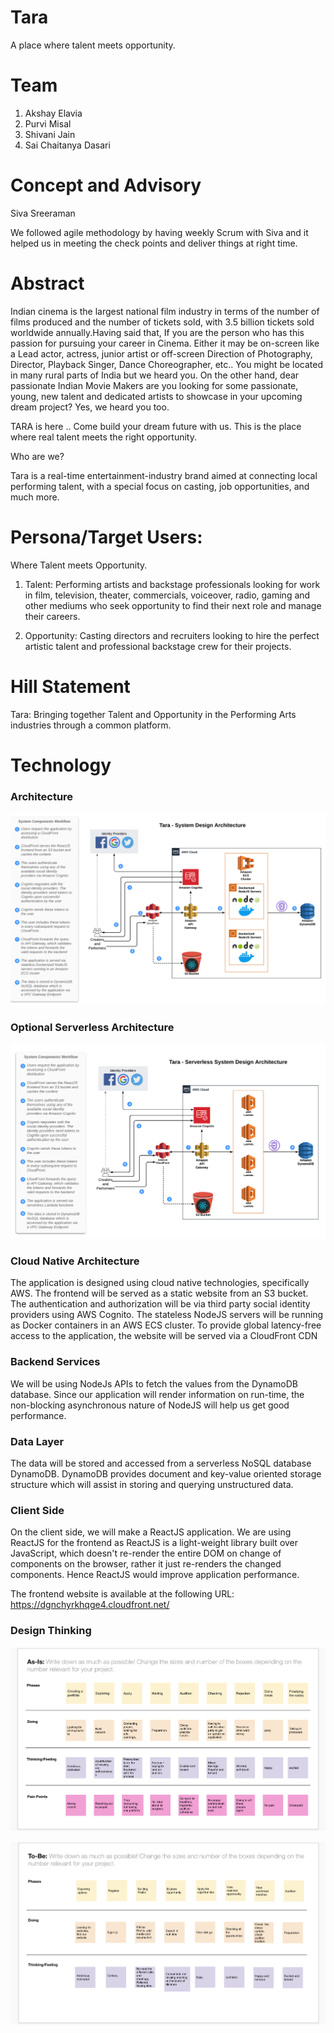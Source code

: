 
# Tara

 A place where talent meets opportunity.


# Team

1. Akshay Elavia
2. Purvi Misal
3. Shivani Jain
4. Sai Chaitanya Dasari

# Concept and Advisory
  Siva Sreeraman 
  
We followed agile methodology by having weekly Scrum with Siva and it helped us in meeting the check points and deliver things at right time. 
   
# Abstract 

Indian cinema is the largest national film industry in terms of the number of films produced and the number of tickets sold, with 3.5 billion tickets sold worldwide annually.Having said that, If you are the person who has this passion for pursuing your career in Cinema. Either it may be on-screen like a Lead actor, actress, junior artist or off-screen Direction of Photography, Director, Playback Singer, Dance Choreographer, etc.. You might be located in many rural parts of India but we heard you. On the other hand, dear passionate Indian Movie Makers are you looking for some passionate, young, new talent and dedicated artists to showcase in your upcoming dream project? Yes, we heard you too.

TARA is here .. Come build your dream future with us. This is the place where real talent meets the right opportunity.

Who are we?

Tara is a real-time entertainment-industry brand aimed at connecting local performing talent, with a special focus on casting, job opportunities, and much more.

# Persona/Target Users:
Where Talent meets Opportunity. 

1) Talent: Performing artists and backstage professionals looking for work in film, television, theater, commercials, voiceover, radio, gaming and other mediums who seek opportunity to find their next role and manage their careers.

2) Opportunity: Casting directors and  recruiters looking to hire the perfect artistic talent and professional backstage crew for their projects. 

# Hill Statement
Tara: Bringing together Talent and Opportunity in the Performing Arts industries through a common platform.

# Technology

### Architecture
![Architecture](tara-system-architecture.png)

### Optional Serverless Architecture
![Serverless Architecture](tara-serverless-system-architecture.png)

### Cloud Native Architecture
The application is designed using cloud native technologies, specifically AWS. The frontend will be served as a static website from an S3 bucket. The authentication and authorization will be via third party social identity providers using AWS Cognito. The stateless NodeJS servers will be running as Docker containers in an AWS ECS cluster. To provide global latency-free access to the application, the website will be served via a CloudFront CDN

### Backend Services
We will be using NodeJs APIs to fetch the values from the DynamoDB database. Since our application will render information on run-time, the non-blocking asynchronous nature of NodeJS will help us get good performance.

### Data Layer
The data will be stored and accessed from a serverless NoSQL database DynamoDB. DynamoDB provides document and key-value oriented storage structure which will assist in storing and querying unstructured data.

### Client Side
On the client side, we will make a ReactJS application. We are using ReactJS for the frontend as ReactJS is a light-weight library built over JavaScript, which doesn't re-render the entire DOM on change of components on the browser, rather it just re-renders the changed components. Hence ReactJS would improve application performance.

The frontend website is available at the following URL:
https://dgnchyrkhqge4.cloudfront.net/


### Design Thinking
![DesignThinking](DesignThinking_As_Is.png)



![DesignThinking](DesignThinking_To_Be.png)

